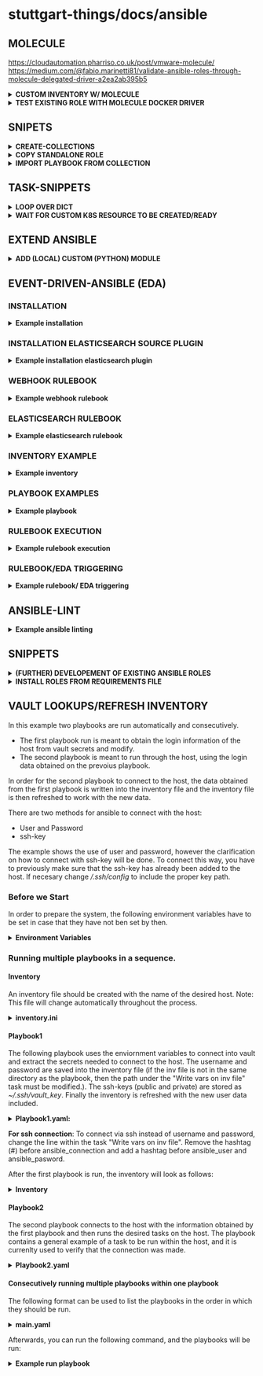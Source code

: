 # stuttgart-things/docs/ansible

## MOLECULE

https://cloudautomation.pharriso.co.uk/post/vmware-molecule/
https://medium.com/@fabio.marinetti81/validate-ansible-roles-through-molecule-delegated-driver-a2ea2ab395b5

<details><summary><b>CUSTOM INVENTORY W/ MOLECULE</b></summary>

```bash
molecule init scenario --driver-name=default
```

```bash
cat <<EOF > ./molecule/default/inventory.yaml
---
all:
  hosts:
    michigan.labul.sva.de
EOF
```

```bash
cat <<EOF > ./molecule/default/molecule.yml
---
role_name_check: 1
driver:
  name: default
  managed: False
platforms:
  - name: localhost #michigan.labul.sva.de
provisioner:
  name: ansible
  env:
    ANSIBLE_VERBOSITY: 3
  playbooks:
    converge: ${MOLECULE_PLAYBOOK:-converge.yml}
  inventory:
    links:
      hosts: inventory.yaml

scenario:
  name: default
  test_sequence:
    - dependency
    - syntax
    - prepare
    - converge
EOF
```

</details>

<details><summary><b>TEST EXISTING ROLE WITH MOLECULE DOCKER DRIVER</b></summary>

```bash
mkdir -p molecule-testing && cd $_
```

```bash
python3 -m venv .venv
source .venv/bin/activate
pip install -U setuptools pip 'molecule'
pip install molecule-docker
molecule --version
```

```bash
ansible-galaxy init hardening && cd hardening
molecule init scenario -d docker docker_test

yq eval '.galaxy_info.role_name = "hardening"' -i meta/main.yml
yq eval '.galaxy_info.author = "patrick hermann"' -i meta/main.yml
yq eval '.galaxy_info.namespace = "sthings"' -i meta/main.yml

# hardening/tasks
cat <<EOF >> ./tasks/main.yml
---
- name: OS Hardening task
  debug:
    msg: "Performing OS hardening tasks for {{ ansible_distribution }} {{ ansible_distribution_version }}"
EOF

cat <<EOF > ./molecule/docker_test/converge.yml
---
- name: Converge
  hosts: all
  gather_facts: true

  roles:
    - sthings.hardening
EOF

cat <<EOF > ./molecule/docker_test/molecule.yml
---
driver:
  name: docker
platforms:
  - name: instance
    image: quay.io/centos/centos:stream9
    pre_build_image: false
EOF

molecule test -s docker_test
```

</details>

## SNIPETS

<details><summary><b>CREATE-COLLECTIONS</b></summary>

```bash
# EXAMPLE COLLECTION CREATION
ansible-galaxy collection init sthings.deploy_rke

# BUILD COLLECTION
ansible-galaxy collection build sthings/deploy_rke/ --force

# INSTALL COLLECTION
ansible-galaxy collection install sthings-deploy_rke-1.0.0.tar.gz --force
```

</details>

<details><summary><b>COPY STANDALONE ROLE</b></summary>

```bash
# CREATE ROLE DIR INSIDE COLLECTION ROLES DIR
mkdir -p sthings/deploy_rke/roles/install_cofigure_docker

# COPY ROLE CONTENT TO COLLECTION ROLE
cp -R install-configure-docker/* sthings/deploy_rke/roles/install_cofigure_docker

# RENAME (OLD) ROLE NAME/REFERENCES
sed -i 's/install-configure-docker/install_configure_docker/g' $(find sthings/deploy_rke/roles/install_cofigure_docker -type f)
```

</details>

<details><summary><b>IMPORT PLAYBOOK FROM COLLECTION</b></summary>

```bash
# CREATE PLAYBOOK DIR INSIDE COLLECTION
mkdir -p sthings/deploy_rke/playbooks

# CREATE PLAYBOOK INSIDE COLLECTION
cat <<EOF > sthings/deploy_rke/playbooks/install_docker.yml
---
- hosts: "{{ hosts | default('all') }}"
  tasks:
    - include_role:
        name: install_cofigure_docker
EOF

# BUILD +INSTALL ROLE
ansible-galaxy collection build sthings/deploy_rke/ --force
ansible-galaxy collection install sthings-deploy_rke-1.0.0.tar.gz --force

# SET COLLECTIONS PATH AS ENV VAR
export ANSIBLE_COLLECTIONS_PATH=/home/sthings/projects/ansible/test/collections/

# IMPORT PLAY FROM COLLECTION
cat <<EOF > /tmp/import-install-docker.yaml
---
- import_playbook: sthings.deploy_rke.install_docker
EOF

# RUN PLAY FROM COLLECTION
ansible-playbook sthings.deploy_rke.install_docker -i inv -vv
```

</details>

## TASK-SNIPPETS

<details><summary><b>LOOP OVER DICT</b></summary>

```yaml
---
- hosts: localhost
  vars:
    organizations:
      stuttgartThings:
        name: stuttgart-things
        description: stuttgart-things organization
        state: present

  tasks:
    - name: Create organizations
      awx.awx.organization:
        name: "{{ item.value.name }}"
        description: "{{ item.value.description }}"
        state: "{{ item.value.state }}"
        validate_certs: no
      loop: "{{ lookup('dict', organizations, wantlist=True) }}"
```

</details>

<details><summary><b>WAIT FOR CUSTOM K8S RESOURCE TO BE CREATED/READY</b></summary>

```yaml
---
- hosts: localhost
  become: no
  gather_facts: no
  environment:
    K8S_AUTH_KUBECONFIG: "~/.kube/automationLab"
  vars:
    resource_name: warschau
    resource_namespace: terraform
    api_version: machineshop.sthings.tiab.ssc.sva.de/v1beta1

  tasks:
    - name: Wait until resource is created
      kubernetes.core.k8s_info:
        api_version: "{{ api_version }}"
        kind: terraform
        name: "{{ resource_name }}"
        namespace: "{{ resource_namespace }}"
        wait: yes
        wait_timeout: 900

    - name: Wait for operator to build vm
      ansible.builtin.shell: |
        kubectl get terraform {{ resource_name }} -n {{ resource_namespace }} -o jsonpath={.status.conditions[0].status}
      register: resource_state
      until: resource_state.stdout == "True"
      retries: 60
      delay: 15
```

 </details>

## EXTEND ANSIBLE

<details><summary><b>ADD (LOCAL) CUSTOM (PYTHON) MODULE</b></summary>

```bash
# GET MODULES PATH
ansible-config dump |grep DEFAULT_MODULE_PATH
# output e.g. /usr/share/ansible/plugins/modules

# CREATE MODULES DIR (IF NOT EXISTS)
sudo mkdir -p /usr/share/ansible/plugins/modules

# OPTIONAL: DOWNLOAD SCRIPT FROM WEB
wget https://raw.githubusercontent.com/krahul084/python_scripts/master/get_checksum.py

# MOVE THE SCRIPT TO MODULES DIR
sudo mv get_checksum.py /usr/share/
ansible/plugins/modules
```

```yaml
# USE MODULE IN ANSIBLE TASK
# ...
- get_checksum:
    path: "{{ golang_install_dir }}go"
    checksum_type: "{{ go_checksum_type }}"
  register: checksum_old
  when: check_golang.stat.exists
# ...
```

</details>

## EVENT-DRIVEN-ANSIBLE (EDA)

### INSTALLATION

<details><summary><b>Example installation</b></summary>

```bash
sudo apt install python3-pip openjdk-17-jdk maven
export PATH=$PATH:$HOME/.local/bin
export JAVA_HOME=/usr/lib/jvm/java-17-openjdk-amd64
export PIP_NO_BINARY=jpy
export PATH=/home/vagrant/.local/bin:$PATH
pip install wheel ansible-rulebook ansible ansible-runner
ansible-galaxy collection install community.general ansible.eda
```

 </details>

### INSTALLATION ELASTICSEARCH SOURCE PLUGIN

<details><summary><b>Example installation elasticsearch plugin</b></summary>

```bash
pip install aiohttp elasticsearch python-dateutil pyyaml
ansible-galaxy collection install cloin.eda
```

 </details>

### WEBHOOK RULEBOOK

<details><summary><b>Example webhook rulebook</b></summary>

```yaml
---
- name: Listen for events on a webhook
  hosts: all

  ## Define our source for events
  sources:
    - ansible.eda.webhook:
        host: 0.0.0.0
        port: 5000
      filters:
        - ansible.eda.insert_hosts_to_meta:
            host_path: event.payload.source

  rules:
    - name: Say Hello
      condition: event.payload.message == "install RKE"
      action:
        run_playbook:
          name: deployK3s2.yaml
```

 </details>

### ELASTICSEARCH RULEBOOK

<details><summary><b>Example elasticsearch rulebook</b></summary>

```yaml
---
- name: Elastic events
  hosts: all
  sources:
    - cloin.eda.elastic:
        elastic_host: <elasticsearch_url>
        elastic_port: 9200
        elastic_index_pattern: metricbeat-*
        query: |
          term:
            vsphere.virtualmachine.memory.used.guest.bytes: 0
        interval: 60

  rules:
    - name: Start vm if state is powerd off
      condition: event.ecs is defined and event.vsphere.virtualmachine.name == "vm-name"
      action:
        run_playbook:
          name: vsphere.yaml
```

 </details>

### INVENTORY EXAMPLE

<details><summary><b>Example inventory</b></summary>

```yaml
all:
  hosts:
    localhost:
      ansible_connection: local
```

 </details>

### PLAYBOOK EXAMPLES

<details><summary><b>Example playbook</b></summary>

```yaml
- hosts: localhost
  connection: local
  tasks:
    - debug:
        msg: "Thank you, my friend!"
```

```yaml
---
- hosts: localhost
  vars:
    vcenter_hostname: <vcenter_url>
    vcenter_username: <user>
    vcenter_password: <password>
    vcenter_datacenter: <datacenter>
    vm_name: <vm-name>
    vm_folder: <folder>

  tasks:
    - name: "Get uuid of {{ vm_name }}"
      community.vmware.vmware_guest_info:
        hostname: "{{ vcenter_hostname }}"
        username: "{{ vcenter_username }}"
        password: "{{ vcenter_password }}"
        datacenter: "{{ vcenter_datacenter }}"
        name: "{{ vm_name }}"
        folder: "{{ vm_folder }}"
        validate_certs: False
      register: vm_facts

    - name: "Set facts of {{ vm_name }}"
      ansible.builtin.set_fact:
        vm_uuid: "{{ vm_facts.instance.hw_product_uuid }}"
        power_status: "{{ vm_facts.instance.hw_power_status }}"

    - name: "Check power status of {{ vm_name }}"
      ansible.builtin.debug:
        var: power_status

    - name: Set powerstate of a virtual machine to poweroff by using UUID
      community.vmware.vmware_guest:
        hostname: "{{ vcenter_hostname }}"
        username: "{{ vcenter_username }}"
        password: "{{ vcenter_password }}"
        validate_certs: no
        uuid: "{{ vm_uuid }}"
        state: poweredon
      delegate_to: localhost
      when: power_status == "poweredOff"
```

 </details>

### RULEBOOK EXECUTION

<details><summary><b>Example rulebook execution</b></summary>

```bash
ansible-rulebook --rulebook webhook-source.yaml -i rulebook-inv -vv
```

</details>

### RULEBOOK/EDA TRIGGERING

<details><summary><b>Example rulebook/ EDA triggering</b></summary>

```bash
curl -v -H 'Content-Type: application/json' -d '{"message": "install RKE"}' 10.31.103.137:5000/endpoint
```

 </details>

## ANSIBLE-LINT

<details><summary><b>Example ansible linting</b></summary>

```yaml
pip3 install ansible-lint
cat ./.ansible-lint
skip_list:
  - 'yaml'
  - 'role-name'
ansible-lint
```

</details>

## SNIPPETS

<details><summary><b>(FURTHER) DEVELOPEMENT OF EXISTING ANSIBLE ROLES</b></summary>

### CLONE OR SWITCH TO EXISTING REMOTE BRANCH

```bash
mkdir -p ~/ansible/dev/ && cd ~/ansible/dev/ # example dir
git clone git@github.com:stuttgart-things/download-install-binary.git # example role
cd download-install-binary

# CREATE NEW BRANCH AND CHANGE INTO
BRANCH_NAME=feature/issue-x/feature-name
git checkout main && git branch && git pull
git checkout -b ${BRANCH_NAME}
git push origin ${BRANCH_NAME}
git branch --set-upstream-to=origin/main ${BRANCH_NAME}
git branch

# OR SWITCH TO EXISTING REMOTE BRANCH
git fetch && git branch -r
BRANCH=feature/issue-1/update-version-check # example
git pull origin main
git switch feature/issue-1/update-version-check && git pull
```

### TEST WITH DEV ROLE (IF ROLE IS ALREADY INSTALLED SYSTEMWIDE)

```bash
# RUN THE (TEST) PLAYBOOK FROM ROLES DIR OR FROM ROLES TESTS FOLDER
cd ~/ansible/dev/download-install-binary && cd ..
ansible-playbook ./download-install-binary/tests/execute-download-install-binary.yaml -vv

# OR SET ROLES PATH AS ENV VAR
export ANSIBLE_ROLES_PATH=~/projects/ansible/dev/ # example
# VERIFY TASK PATH: IN ANSIBLE OUTPUT
```

</details>

<details><summary><b>INSTALL ROLES FROM REQUIREMENTS FILE</b></summary>

```yaml
# roles.yaml
---
roles:
  - src: https://github.com/stuttgart-things/deploy-configure-rke.git
    scm: git
    version: main
```

```bash
ansible-galaxy install -r ./roles.yaml -p ./roles
```

</details>

## VAULT LOOKUPS/REFRESH INVENTORY

In this example two playbooks are run automatically and consecutively.

- The first playbook run is meant to obtain the login information of the host from vault secrets and modify.
- The second playbook is meant to run through the host, using the login data obtained on the prevoius playbook.

In order for the second playbook to connect to the host, the data obtained from the first playbook is written into the inventory file and the inventory file is then refreshed to work with the new data.

There are two methods for ansible to connect with the host:

- User and Password
- ssh-key

The example shows the use of user and password, however the clarification on how to connect with ssh-key will be done. To connect this way, you have to previously make sure that the ssh-key has already been added to the host. If necesary change _/.ssh/config_ to include the proper key path.

### Before we Start

In order to prepare the system, the following environment variables have to be set in case that they have not ben set by then.

  <details><summary><b>Environment Variables</b></summary>

```bash
export ANSIBLE_HASHI_VAULT_ADDR=<vault-url-addr>
export ANSIBLE_HASHI_VAULT_ROLE_ID=<approle-id>
export ANSIBLE_HASHI_VAULT_SECRET_ID=<secret-id>
```

  </details>

### Running multiple playbooks in a sequence.

#### Inventory

An inventory file should be created with the name of the desired host. Note: This file will change automatically throughout the process.

<details><summary><b>inventory.ini</b></summary>

```bash
[all]
hostname
```

</details>

#### Playbook1

The following playbook uses the enviornment variables to connect into vault and extract the secrets needed to connect to the host. The username and password are saved into the inventory file (if the inv file is not in the same directory as the playbook, then the path under the "Write vars on inv file" task must be modified.). The ssh-keys (public and private) are stored as _~/.ssh/vault_key_. Finally the inventory is refreshed with the new user data included.

<details><summary><b>Playbook1.yaml: </b></summary>

```yaml
---
- hosts: localhost
  become: true

  vars:
    home_dir: "{{ lookup('env','HOME') }}"
    inv_dir
    vault_approle_id: "{{ lookup('env', 'ANSIBLE_HASHI_VAULT_ROLE_ID') }}"
    vault_approle_secret: "{{ lookup('env', 'ANSIBLE_HASHI_VAULT_SECRET_ID') }}"
    vault_url: "{{ lookup('env', 'ANSIBLE_HASHI_VAULT_ADDR') }}"

    username: "{{ lookup('community.hashi_vault.hashi_vault', 'secret=ssh/data/sthings:username validate_certs=false auth_method=approle role_id={{ vault_approle_id }} secret_id={{ vault_approle_secret }} url={{ vault_url }}') }}"
    password: "{{ lookup('community.hashi_vault.hashi_vault', 'secret=ssh/data/sthings:password validate_certs=false auth_method=approle role_id={{ vault_approle_id }} secret_id={{ vault_approle_secret }} url={{ vault_url }}') }}"
    pubKey: "{{ lookup('community.hashi_vault.hashi_vault', 'secret=ssh/data/sthings:publicKey validate_certs=false auth_method=approle role_id={{ vault_approle_id }} secret_id={{ vault_approle_secret }} url={{ vault_url }}') }}"
    privKey: "{{ lookup('community.hashi_vault.hashi_vault', 'secret=ssh/data/sthings:privateKey validate_certs=false auth_method=approle role_id={{ vault_approle_id }} secret_id={{ vault_approle_secret }} url={{ vault_url }}') }}"

  tasks:
  - name: Write vars on inv file
    ansible.builtin.lineinfile:
      path: "inventory.ini"
      line: |
        [all:vars]
        ansible_user={{ username }}
        ansibel_password={{ password }}
        #ansible_connection=ssh

  - name: Creating ssh private key file
    ansible.builtin.copy:
      dest: "{{ home_dir }}/.ssh/vault_key"
      content: "{{ privKey | b64decode }}"
      mode: 0644

  - name: Creating ssh public key file
    ansible.builtin.copy:
      dest: "{{ home_dir }}/.ssh/vault_key.pub"
      content: "{{ pubKey | b64decode }}"
      mode: 0644

  - meta: refresh_inventory  # Reloads the Inventory
```

</details>

**For ssh connection**: To connect via ssh instead of username and password, change the line within the task "Write vars on inv file". Remove the hashtag (#) before ansible_connection and add a hashtag before ansible_user and ansible_pasword.

After the first playbook is run, the inventory will look as follows:

<details><summary><b>Inventory</b></summary>

```bash
[all:vars]
ansible_user=sthings
ansible_password=<password>
#ansible_connection=ssh
```

</details>

#### Playbook2

The second playbook connects to the host with the information obtained by the first playbook and then runs the desired tasks on the host. The playbook contains a general example of a task to be run within the host, and it is currenlty used to verify that the connection was made.

<details><summary><b>Playbook2.yaml</b></summary>

```yaml
---
- hosts: all
  tasks:
    - name: env lookup
      ansible.builtin.shell: |
        whoami
        uptime
```

</details>

#### Consecutively running multiple playbooks within one playbook

The following format can be used to list the playbooks in the order in which they should be run.

<details><summary><b>main.yaml</b></summary>

```yaml
---
- name: Playbook_1
  import_playbook: playbook1.yaml

- name: Playbook_2
  import_playbook: playbook2.yaml
```

</details>

Afterwards, you can run the following command, and the playbooks will be run:

<details><summary><b>Example run playbook</b></summary>

```bash
ansible-playbook main.yaml -i inventory.ini
```

 </details>
